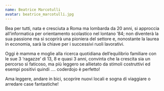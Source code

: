 ```yaml
---
name: Beatrice Marcotulli
avatar: beatrice_marcotulli.jpg
---
```

Bea per tutti, nata e cresciuta a Roma ma lombarda da 20 anni, si approccia all’informatica per orientamento scolastico nel lontano ’84; non diventerà la sua passione ma si scoprirà una pioniera del settore e, nonostante la laurea in economia, sarà la chiave per i successivi ruoli lavorativi.

Oggi è mamma e moglie alla ricerca quotidiana dell’equilibrio familiare con le sue 3 ‘ragazze’ di 13, 8 e quasi 3 anni, convinta che la crescita sia un percorso sì faticoso, ma più leggero se allietato da stimoli costruttivi ed esempi positivi quindi …. coderdojo è perfetto!

Ama leggere, andare in bici, scoprire nuovi locali e sogna di viaggiare o arredare case fantastiche!

